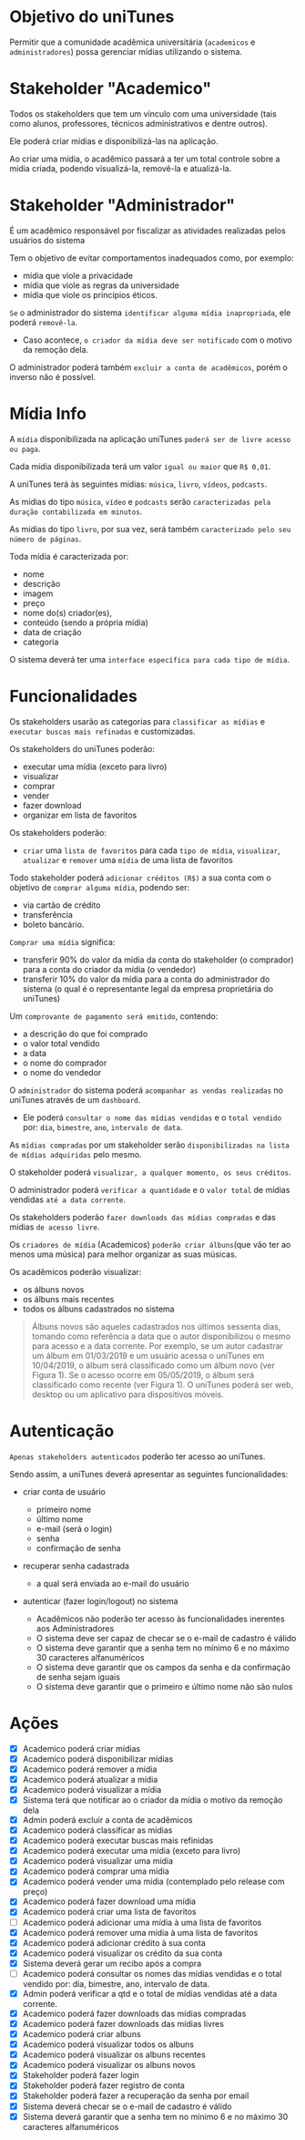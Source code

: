 
# Objetivo do uniTunes
Permitir que a comunidade acadêmica universitária (`academicos` e `administradores`) possa gerenciar mídias utilizando o sistema. 

# Stakeholder "Academico" 
Todos os stakeholders que tem um vínculo com uma universidade (tais como alunos, professores, técnicos administrativos e dentre outros). 

Ele poderá criar mídias e disponibilizá-las na aplicação. 

Ao criar uma mídia, o acadêmico passará a ter um total controle sobre a mídia criada, podendo visualizá-la, removê-la e atualizá-la. 

# Stakeholder "Administrador"
É um acadêmico responsável por fiscalizar as atividades realizadas pelos usuários do sistema

Tem o objetivo de evitar comportamentos inadequados como, por exemplo:
  - mídia que viole a privacidade
  - mídia que viole as regras da universidade
  - mídia que viole os princípios éticos. 

`Se` o administrador do sistema `identificar alguma mídia inapropriada`, ele poderá `removê-la`.
  - Caso acontece, `o criador da mídia deve ser notificado` com o motivo da remoção dela. 

O administrador poderá também `excluir a conta de acadêmicos`, porém o inverso não é possível.

# Mídia Info
A `mídia` disponibilizada na aplicação uniTunes `poderá ser de livre acesso ou paga`. 

Cada mídia disponibilizada terá um valor `igual ou maior` que `R$ 0,01`. 

A uniTunes terá às seguintes mídias: `música`, `livro`, `vídeos`, `podcasts`.

As mídias do tipo `música`, `vídeo` e `podcasts` serão `caracterizadas pela duração contabilizada em minutos`.

As mídias do tipo `livro`, por sua vez, será também `caracterizado pelo seu número de páginas`.

Toda mídia é caracterizada por:
- nome
- descrição
- imagem
- preço
- nome do(s) criador(es),
- conteúdo (sendo a própria mídia)
- data de criação
- categoria

O sistema deverá ter uma `interface específica para cada tipo de mídia`.

# Funcionalidades
Os stakeholders usarão as categorias para `classificar as mídias` e `executar buscas mais refinadas` e customizadas.

Os stakeholders do uniTunes poderão:
- executar uma mídia (exceto para livro)
- visualizar
- comprar
- vender
- fazer download
- organizar em lista de favoritos

Os stakeholders poderão:
- `criar` uma `lista de favoritos` para cada `tipo de mídia`, `visualizar`, `atualizar` e `remover` uma `mídia` de uma lista de favoritos

Todo stakeholder poderá `adicionar créditos (R$)` a sua conta com o objetivo de `comprar alguma mídia`, podendo ser:
- via cartão de crédito
- transferência
- boleto bancário.

`Comprar uma mídia` significa:
- transferir 90% do valor da mídia da conta do stakeholder (o comprador) para a conta do criador da mídia (o vendedor)
- transferir 10% do valor da mídia para a conta do administrador do sistema (o qual é o representante legal da empresa proprietária do uniTunes)

Um `comprovante de pagamento será emitido`, contendo:
- a descrição do que foi comprado
- o valor total vendido
- a data
- o nome do comprador
- o nome do vendedor

O `administrador` do sistema poderá `acompanhar as vendas realizadas` no uniTunes através de um `dashboard`.
- Ele poderá `consultar o nome das mídias vendidas` e o `total vendido` por: `dia`, `bimestre`, `ano`, `intervalo de data`.

As `mídias compradas` por um stakeholder serão `disponibilizadas na lista de mídias adquiridas` pelo mesmo.

O stakeholder poderá `visualizar, a qualquer momento, os seus créditos`.

O administrador poderá `verificar a quantidade` e o `valor total` de mídias vendidas `até a data corrente`.

Os stakeholders poderão `fazer downloads das mídias compradas` e das mídias `de acesso livre`.

Os `criadores de mídia` (Academicos) `poderão criar álbuns`(que vão ter ao menos uma música) para melhor organizar as suas músicas.

Os acadêmicos poderão visualizar:
- os álbuns novos
- os álbuns mais recentes
- todos os álbuns cadastrados no sistema

> Álbuns novos são aqueles cadastrados nos últimos sessenta dias, tomando como referência a data que o
autor disponibilizou o mesmo para acesso e a data corrente. Por exemplo, se um autor cadastrar um álbum
em 01/03/2019 e um usuário acessa o uniTunes em 10/04/2019, o álbum será classificado como um álbum
novo (ver Figura 1). Se o acesso ocorre em 05/05/2019, o álbum será classificado como recente (ver Figura
1). O uniTunes poderá ser web, desktop ou um aplicativo para dispositivos móveis.

# Autenticação

`Apenas stakeholders autenticados` poderão ter acesso ao uniTunes.

Sendo assim, a uniTunes deverá apresentar as seguintes funcionalidades:
- criar conta de usuário
    - primeiro nome
    - último nome
    - e-mail (será o login)
    - senha
    - confirmação de senha

- recuperar senha cadastrada
  - a qual será enviada ao e-mail do usuário

- autenticar (fazer login/logout) no sistema
  - Acadêmicos não poderão ter acesso às funcionalidades inerentes aos Administradores
  - O sistema deve ser capaz de checar se o e-mail de cadastro é válido
  - O sistema deve garantir que a senha tem no mínimo 6 e no máximo 30 caracteres alfanuméricos
  - O sistema deve garantir que os campos da senha e da confirmação de senha sejam
iguais
  - O sistema deve garantir que o primeiro e último nome não são nulos

# Ações
- [x] Academico   poderá criar mídias
- [x] Academico   poderá disponibilizar mídias
- [x] Academico   poderá remover a mídia
- [x] Academico   poderá atualizar a mídia
- [x] Academico   poderá visualizar a mídia
- [x] Sistema     terá que notificar ao o criador da mídia o motivo da remoção dela
- [x] Admin       poderá excluir a conta de acadêmicos
- [x] Academico   poderá classificar as mídias
- [x] Academico   poderá executar buscas mais refinidas
- [x] Academico   poderá executar uma mídia (exceto para livro)
- [x] Academico   poderá visualizar uma mídia
- [x] Academico   poderá comprar uma mídia
- [x] Academico   poderá vender uma mídia (contemplado pelo release com preço)
- [x] Academico   poderá fazer download uma mídia
- [x] Academico   poderá criar uma lista de favoritos
- [ ] Academico   poderá adicionar uma mídia à uma lista de favoritos
- [x] Academico   poderá remover uma mídia à uma lista de favoritos
- [x] Academico   poderá adicionar crédito à sua conta
- [x] Academico   poderá visualizar os crédito da sua conta
- [x] Sistema     deverá gerar um recibo após a compra
- [ ] Academico   poderá consultar os nomes das mídias vendidas e o total vendido por: dia, bimestre, ano, intervalo de data.
- [x] Admin       poderá verificar a qtd e o total de mídias vendidas até a data corrente.
- [x] Academico   poderá fazer downloads das mídias compradas
- [x] Academico   poderá fazer downloads das mídias livres
- [x] Academico   poderá criar albuns
- [x] Academico   poderá visualizar todos os albuns
- [x] Academico   poderá visualizar os albuns recentes
- [x] Academico   poderá visualizar os albuns novos
- [x] Stakeholder poderá fazer login
- [x] Stakeholder poderá fazer registro de conta
- [x] Stakeholder poderá fazer a recuperação da senha por email
- [x] Sistema     deverá checar se o e-mail de cadastro é válido
- [x] Sistema     deverá garantir que a senha tem no mínimo 6 e no máximo 30 caracteres alfanuméricos
